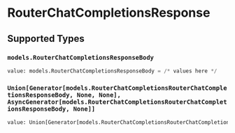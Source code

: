 # RouterChatCompletionsResponse


## Supported Types

### `models.RouterChatCompletionsResponseBody`

```python
value: models.RouterChatCompletionsResponseBody = /* values here */
```

### `Union[Generator[models.RouterChatCompletionsRouterChatCompletionsResponseBody, None, None], AsyncGenerator[models.RouterChatCompletionsRouterChatCompletionsResponseBody, None]]`

```python
value: Union[Generator[models.RouterChatCompletionsRouterChatCompletionsResponseBody, None, None], AsyncGenerator[models.RouterChatCompletionsRouterChatCompletionsResponseBody, None]] = /* values here */
```

